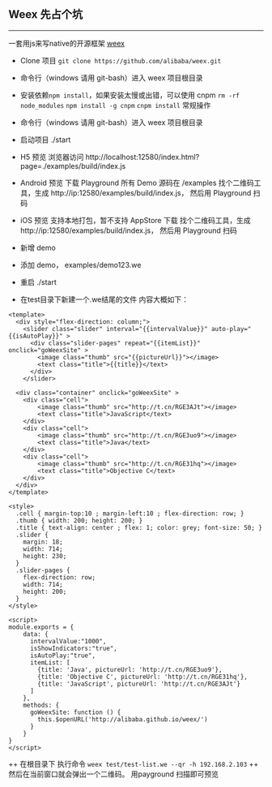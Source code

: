 ## Weex 先占个坑
----

一套用js来写native的开源框架
[weex](https://github.com/alibaba/weex)


+ Clone 项目 `git clone https://github.com/alibaba/weex.git`
+ 命令行（windows 请用 git-bash）进入 weex 项目根目录
+ 安装依赖`npm install`，如果安装太慢或出错，可以使用 cnpm
  `rm -rf node_modules`
  `npm install -g cnpm`
  `cnpm install`
常规操作

+ 命令行（windows 请用 git-bash）进入 weex 项目根目录
+ 启动项目 ./start
+ H5 预览
   浏览器访问 http://localhost:12580/index.html?page=./examples/build/index.js
+ Android 预览
  下载 Playground 所有 Demo 源码在 /examples
  找个二维码工具，生成 http://ip:12580/examples/build/index.js， 然后用 Playground 扫码
+ iOS 预览
   支持本地打包，暂不支持 AppStore 下载
   找个二维码工具，生成 http://ip:12580/examples/build/index.js， 然后用 Playground 扫码
+  新增 demo
+  添加 demo， examples/demo123.we
+  重启 ./start


+ 在test目录下新建一个.we结尾的文件  内容大概如下：
```
<template>
  <div style="flex-direction: column;">
    <slider class="slider" interval="{{intervalValue}}" auto-play="{{isAutoPlay}}" >
      <div class="slider-pages" repeat="{{itemList}}" onclick="goWeexSite" >
        <image class="thumb" src="{{pictureUrl}}"></image>
        <text class="title">{{title}}</text>
      </div>
    </slider>

  <div class="container" onclick="goWeexSite" >
    <div class="cell">
        <image class="thumb" src="http://t.cn/RGE3AJt"></image>
        <text class="title">JavaScript</text>
    </div>
    <div class="cell">
        <image class="thumb" src="http://t.cn/RGE3uo9"></image>
        <text class="title">Java</text>
    </div>
    <div class="cell">
        <image class="thumb" src="http://t.cn/RGE31hq"></image>
        <text class="title">Objective C</text>
    </div>
  </div>
</template>

<style>
  .cell { margin-top:10 ; margin-left:10 ; flex-direction: row; }
  .thumb { width: 200; height: 200; }
  .title { text-align: center ; flex: 1; color: grey; font-size: 50; }
  .slider {
    margin: 18;
    width: 714;
    height: 230;
  }
  .slider-pages {
    flex-direction: row;
    width: 714;
    height: 200;
  }
</style>

<script>
module.exports = {
    data: {
      intervalValue:"1000",
      isShowIndicators:"true",
      isAutoPlay:"true",
      itemList: [
        {title: 'Java', pictureUrl: 'http://t.cn/RGE3uo9'},
        {title: 'Objective C', pictureUrl: 'http://t.cn/RGE31hq'},
        {title: 'JavaScript', pictureUrl: 'http://t.cn/RGE3AJt'}
      ]
    },
    methods: {
      goWeexSite: function () {
        this.$openURL('http://alibaba.github.io/weex/')
      }
    }
}
</script>
```
 ++ 在根目录下 执行命令
 `weex test/test-list.we --qr -h 192.168.2.103`
 ++ 然后在当前窗口就会弹出一个二维码。 用payground 扫描即可预览



